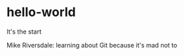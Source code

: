 hello-world
===========

It's the start

Mike Riversdale: learning about Git because it's mad not to
